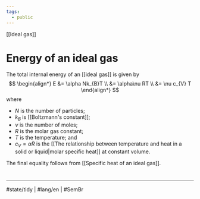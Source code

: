 ```yaml
---
tags:
  - public
---
```

[[Ideal gas]]
# Energy of an ideal gas

The total internal energy of an [[ideal gas]] is given by
$$
\begin{align*}
E &= \alpha Nk_{B}T \\
&= \alpha\nu RT \\
&= \nu c_{V} T
\end{align*}
$$
where 

- $N$ is the number of particles;
- $k_{B}$ is [[Boltzmann's constant]];
- $\nu$ is the number of moles;
- $R$ is the molar gas constant;
- $T$ is the temperature; and
- $c_{V} = \alpha R$ is the [[The relationship between temperature and heat in a solid or liquid|molar specific heat]] at constant volume.

The final equality follows from [[Specific heat of an ideal gas]].

#
---
#state/tidy | #lang/en | #SemBr
